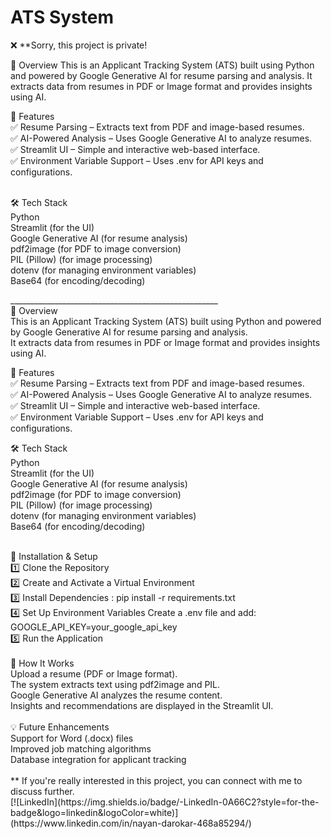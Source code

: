 <h1>ATS System</h1>

❌ **Sorry, this project is private! 
<br> 

📌 Overview
This is an Applicant Tracking System (ATS) built using Python and powered by Google Generative AI for resume parsing and analysis. It extracts data from resumes in PDF or Image format and provides insights using AI.<br/> 

🚀 Features<br/>
✅ Resume Parsing – Extracts text from PDF and image-based resumes.<br/> 
✅ AI-Powered Analysis – Uses Google Generative AI to analyze resumes.<br/>
✅ Streamlit UI – Simple and interactive web-based interface. <br/>
✅ Environment Variable Support – Uses .env for API keys and configurations.<br/>

<br/>
🛠️ Tech Stack<br/>
Python <br/>
Streamlit (for the UI)<br/>
Google Generative AI (for resume analysis)<br/>
pdf2image (for PDF to image conversion)<br/>
PIL (Pillow) (for image processing)<br/>
dotenv (for managing environment variables)<br/>
Base64 (for encoding/decoding)<br/>

____________________________________________________ <br/>
📌 Overview <br/>
This is an Applicant Tracking System (ATS) built using Python and powered by Google Generative AI for resume parsing and analysis. <br/>
It extracts data from resumes in PDF or Image format and provides insights using AI.<br/>

🚀 Features<br/>
✅ Resume Parsing – Extracts text from PDF and image-based resumes.<br/>
✅ AI-Powered Analysis – Uses Google Generative AI to analyze resumes.<br/>
✅ Streamlit UI – Simple and interactive web-based interface.<br/>
✅ Environment Variable Support – Uses .env for API keys and configurations.<br/>

🛠️ Tech Stack<br/>
Python<br/>
Streamlit (for the UI)<br/>
Google Generative AI (for resume analysis)<br/>
pdf2image (for PDF to image conversion)<br/>
PIL (Pillow) (for image processing)<br/>
dotenv (for managing environment variables)<br/>
Base64 (for encoding/decoding)<br/>

<br/>
📂 Installation & Setup<br/>
1️⃣ Clone the Repository<br/>
2️⃣ Create and Activate a Virtual Environment<br/>
3️⃣ Install Dependencies : pip install -r requirements.txt  <br/>
4️⃣ Set Up Environment Variables Create a .env file and add: GOOGLE_API_KEY=your_google_api_key  <br/>
5️⃣ Run the Application <br/>

<br/>
🎯 How It Works<br/>
Upload a resume (PDF or Image format).<br/>
The system extracts text using pdf2image and PIL.<br/>
Google Generative AI analyzes the resume content.<br/>
Insights and recommendations are displayed in the Streamlit UI.<br/>

<br/>
💡 Future Enhancements<br/>
Support for Word (.docx) files<br/>
Improved job matching algorithms<br/>
Database integration for applicant tracking<br/>
<br/>
** If you're really interested in this project, you can connect with me to discuss further.  <br>  
[![LinkedIn](https://img.shields.io/badge/-LinkedIn-0A66C2?style=for-the-badge&logo=linkedin&logoColor=white)](https://www.linkedin.com/in/nayan-darokar-468a85294/) <br>

